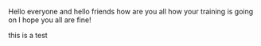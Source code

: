 Hello everyone and hello friends how are you all 
how your training is going on
I hope you all are fine!


this is a test
